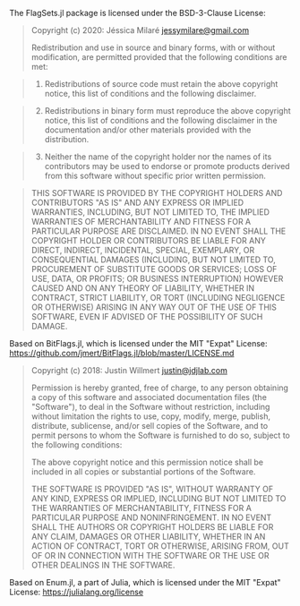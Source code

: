 The FlagSets.jl package is licensed under the BSD-3-Clause License:

> Copyright (c) 2020: Jéssica Milaré <jessymilare@gmail.com>
>
> Redistribution and use in source and binary forms, with or without modification, are
> permitted provided that the following conditions are met:

> 1. Redistributions of source code must retain the above copyright notice, this list of
> conditions and the following disclaimer.

> 2. Redistributions in binary form must reproduce the above copyright notice, this list
> of conditions and the following disclaimer in the documentation and/or other materials
> provided with the distribution.

> 3. Neither the name of the copyright holder nor the names of its contributors may be
> used to endorse or promote products derived from this software without specific prior
> written permission.

> THIS SOFTWARE IS PROVIDED BY THE COPYRIGHT HOLDERS AND CONTRIBUTORS "AS IS" AND ANY
> EXPRESS OR IMPLIED WARRANTIES, INCLUDING, BUT NOT LIMITED TO, THE IMPLIED WARRANTIES OF
> MERCHANTABILITY AND FITNESS FOR A PARTICULAR PURPOSE ARE DISCLAIMED. IN NO EVENT SHALL
> THE COPYRIGHT HOLDER OR CONTRIBUTORS BE LIABLE FOR ANY DIRECT, INDIRECT, INCIDENTAL,
> SPECIAL, EXEMPLARY, OR CONSEQUENTIAL DAMAGES (INCLUDING, BUT NOT LIMITED TO,
> PROCUREMENT OF SUBSTITUTE GOODS OR SERVICES; LOSS OF USE, DATA, OR PROFITS; OR BUSINESS
> INTERRUPTION) HOWEVER CAUSED AND ON ANY THEORY OF LIABILITY, WHETHER IN CONTRACT,
> STRICT LIABILITY, OR TORT (INCLUDING NEGLIGENCE OR OTHERWISE) ARISING IN ANY WAY OUT OF
> THE USE OF THIS SOFTWARE, EVEN IF ADVISED OF THE POSSIBILITY OF SUCH DAMAGE.

Based on BitFlags.jl, which is licensed under the MIT "Expat" License:
https://github.com/jmert/BitFlags.jl/blob/master/LICENSE.md

> Copyright (c) 2018: Justin Willmert <justin@jdjlab.com>
>
> Permission is hereby granted, free of charge, to any person obtaining a copy
> of this software and associated documentation files (the "Software"), to deal
> in the Software without restriction, including without limitation the rights
> to use, copy, modify, merge, publish, distribute, sublicense, and/or sell
> copies of the Software, and to permit persons to whom the Software is
> furnished to do so, subject to the following conditions:
>
> The above copyright notice and this permission notice shall be included in all
> copies or substantial portions of the Software.
>
> THE SOFTWARE IS PROVIDED "AS IS", WITHOUT WARRANTY OF ANY KIND, EXPRESS OR
> IMPLIED, INCLUDING BUT NOT LIMITED TO THE WARRANTIES OF MERCHANTABILITY,
> FITNESS FOR A PARTICULAR PURPOSE AND NONINFRINGEMENT. IN NO EVENT SHALL THE
> AUTHORS OR COPYRIGHT HOLDERS BE LIABLE FOR ANY CLAIM, DAMAGES OR OTHER
> LIABILITY, WHETHER IN AN ACTION OF CONTRACT, TORT OR OTHERWISE, ARISING FROM,
> OUT OF OR IN CONNECTION WITH THE SOFTWARE OR THE USE OR OTHER DEALINGS IN THE
> SOFTWARE.
>

Based on Enum.jl, a part of Julia, which is licensed under the MIT "Expat" License:
https://julialang.org/license
